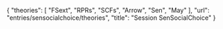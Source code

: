 {
    "theories": [
        "FSext",
        "RPRs",
        "SCFs",
        "Arrow",
        "Sen",
        "May"
    ],
    "url": "entries/sensocialchoice/theories",
    "title": "Session SenSocialChoice"
}